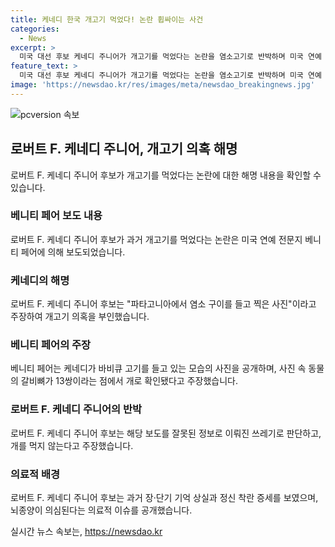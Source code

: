 ```yaml
---
title: 케네디 한국 개고기 먹었다! 논란 휩싸이는 사건
categories:
  - News
excerpt: >
  미국 대선 후보 케네디 주니어가 개고기를 먹었다는 논란을 염소고기로 반박하며 미국 연예 전문지 베니티 페어의 보도를 반박했다. 케네디는 해당 사진이 파타고니아에서 염소를 구워 먹는 것을 담은 것이라 주장하며 이 기사를 거짓 정보로 비판했다. 뉴욕타임스는 케네디가 기억력 감퇴와 건강 문제를 언급한 바 있으며, 그의 지지율이 10%를 넘는 등 대선에서 주목받고 있다.
feature_text: >
  미국 대선 후보 케네디 주니어가 개고기를 먹었다는 논란을 염소고기로 반박하며 미국 연예 전문지 베니티 페어의 보도를 반박했다. 케네디는 해당 사진이 파타고니아에서 염소를 구워 먹는 것을 담은 것이라 주장하며 이 기사를 거짓 정보로 비판했다. 뉴욕타임스는 케네디가 기억력 감퇴와 건강 문제를 언급한 바 있으며, 그의 지지율이 10%를 넘는 등 대선에서 주목받고 있다.
image: 'https://newsdao.kr/res/images/meta/newsdao_breakingnews.jpg'
---
```


<p><img src="https://newsdao.kr/res/images/meta/newsdao_breakingnews.jpg" alt="pcversion 속보" /></p>

<h2 data-ke-size="size26">로버트 F. 케네디 주니어, 개고기 의혹 해명</h2>

<p data-ke-size="size16">로버트 F. 케네디 주니어 후보가 개고기를 먹었다는 논란에 대한 해명 내용을 확인할 수 있습니다.</p>

<h3><b>베니티 페어 보도 내용</b></h3>

<p data-ke-size="size16">로버트 F. 케네디 주니어 후보가 과거 개고기를 먹었다는 논란은 미국 연예 전문지 베니티 페어에 의해 보도되었습니다.</p>

<h3><b>케네디의 해명</b></h3>

<p data-ke-size="size16">로버트 F. 케네디 주니어 후보는 "파타고니아에서 염소 구이를 들고 찍은 사진"이라고 주장하여 개고기 의혹을 부인했습니다.</p>

<h3><b>베니티 페어의 주장</b></h3>

<p data-ke-size="size16">베니티 페어는 케네디가 바비큐 고기를 들고 있는 모습의 사진을 공개하며, 사진 속 동물의 갈비뼈가 13쌍이라는 점에서 개로 확인됐다고 주장했습니다.</p>

<h3><b>로버트 F. 케네디 주니어의 반박</b></h3>

<p data-ke-size="size16">로버트 F. 케네디 주니어 후보는 해당 보도를 잘못된 정보로 이뤄진 쓰레기로 판단하고, 개를 먹지 않는다고 주장했습니다.</p>

<h3><b>의료적 배경</b></h3>

<p data-ke-size="size16">로버트 F. 케네디 주니어 후보는 과거 장·단기 기억 상실과 정신 착란 증세를 보였으며, 뇌종양이 의심된다는 의료적 이슈를 공개했습니다.</p>
실시간 뉴스 속보는, <a href="https://newsdao.kr" rel="dofollow">https://newsdao.kr</a>


